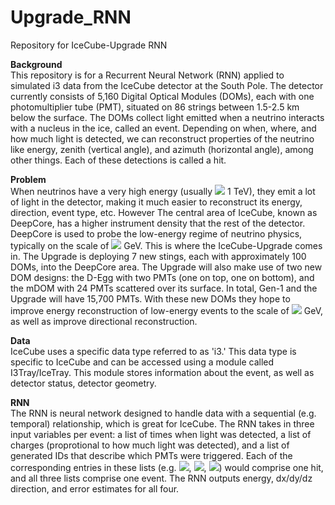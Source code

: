 # Upgrade_RNN
Repository for IceCube-Upgrade RNN


**Background**   
This repository is for a Recurrent Neural Network (RNN) applied to simulated i3 data from the IceCube detector at the South Pole. The detector currently consists of 5,160 Digital Optical Modules (DOMs), each with one photomultiplier tube (PMT), situated on 86 strings between 1.5-2.5 km below the surface. The DOMs collect light emitted when a neutrino interacts with a nucleus in the ice, called an event. Depending on when, where, and how much light is detected, we can reconstruct properties of the neutrino like energy, zenith (vertical angle), and azimuth (horizontal angle), among other things. Each of these detections is called a hit.


**Problem**   
When neutrinos have a very high energy (usually <img src="https://render.githubusercontent.com/render/math?math=\geq"> 1 TeV), they emit a lot of light in the detector, making it much easier to reconstruct its energy, direction, event type, etc. However The central area of IceCube, known as DeepCore, has a higher instrument density that the rest of the detector. DeepCore is used to probe the low-energy regime of neutrino physics, typically on the scale of <img src="https://render.githubusercontent.com/render/math?math=10^1"> GeV. This is where the IceCube-Upgrade comes in. The Upgrade is deploying 7 new stings, each with approximately 100 DOMs, into the DeepCore area. The Upgrade will also make use of two new DOM designs: the D-Egg with two PMTs (one on top, one on bottom), and the mDOM with 24 PMTs scattered over its surface. In total, Gen-1 and the Upgrade will have 15,700 PMTs. With these new DOMs they hope to improve energy reconstruction of low-energy events to the scale of <img src="https://render.githubusercontent.com/render/math?math=10^0"> GeV, as well as improve directional reconstruction.


**Data**   
IceCube uses a specific data type referred to as 'i3.' This data type is specific to IceCube and can be accessed using a module called I3Tray/IceTray. This module stores information about the event, as well as detector status, detector geometry.


**RNN**   
The RNN is neural network designed to handle data with a sequential (e.g. temporal) relationship, which is great for IceCube. The RNN takes in three input variables per event: a list of times when light was detected, a list of charges (proprotional to how much light was detected), and a list of generated IDs that describe which PMTs were triggered. Each of the corresponding entries in these lists (e.g. <img src="https://render.githubusercontent.com/render/math?math=t_1">, <img src="https://render.githubusercontent.com/render/math?math=q_1">, <img src="https://render.githubusercontent.com/render/math?math=p_1">) would comprise one hit, and all three lists comprise one event. The RNN outputs energy, dx/dy/dz direction, and error estimates for all four.
